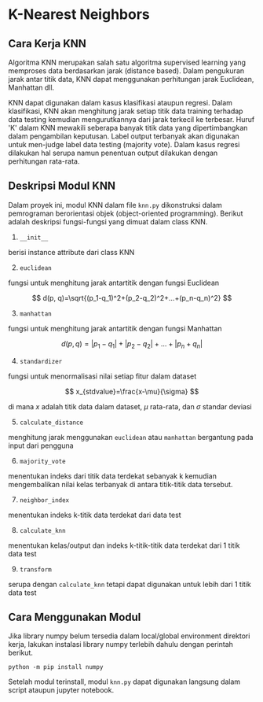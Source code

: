 # K-Nearest Neighbors


## Cara Kerja KNN
Algoritma KNN merupakan salah satu algoritma supervised learning yang memproses data berdasarkan jarak (distance based). Dalam pengukuran jarak antar titik data, KNN dapat menggunakan perhitungan jarak Euclidean, Manhattan dll.

KNN dapat digunakan dalam kasus klasifikasi ataupun regresi. Dalam klasifikasi, KNN akan menghitung jarak setiap titik data training terhadap data testing kemudian mengurutkannya dari jarak terkecil ke terbesar. Huruf 'K' dalam KNN mewakili seberapa banyak titik data yang dipertimbangkan dalam pengambilan keputusan. Label output terbanyak akan digunakan untuk men-judge label data testing (majority vote). Dalam kasus regresi dilakukan hal serupa namun penentuan output dilakukan dengan perhitungan rata-rata.

## Deskripsi Modul KNN

Dalam proyek ini, modul KNN dalam file `knn.py` dikonstruksi dalam pemrograman berorientasi objek (object-oriented programming). Berikut adalah deskripsi fungsi-fungsi yang dimuat dalam class KNN.

1. `__init__`

berisi instance attribute dari class KNN

2. `euclidean`

fungsi untuk menghitung jarak antartitik dengan fungsi Euclidean

$$
d(p, q)=\sqrt{(p_1-q_1)^2+(p_2-q_2)^2+...+(p_n-q_n)^2}
$$

3. `manhattan`

fungsi untuk menghitung jarak antartitik dengan fungsi Manhattan

$$
d(p,q)=|p_1-q_1|+|p_2-q_2|+...+|p_n+q_n|
$$

4. `standardizer`

fungsi untuk menormalisasi nilai setiap fitur dalam dataset

$$
x_{stdvalue}=\frac{x-\mu}{\sigma}
$$

di mana $x$ adalah titik data dalam dataset, $\mu$ rata-rata, dan $\sigma$ standar deviasi

5. `calculate_distance`

menghitung jarak menggunakan `euclidean` atau `manhattan` bergantung pada input dari pengguna

6. `majority_vote`

menentukan indeks dari titik data terdekat sebanyak k kemudian mengembalikan nilai kelas terbanyak di antara titik-titik data tersebut.

7. `neighbor_index`

menentukan indeks k-titik data terdekat dari data test

8. `calculate_knn`

menentukan kelas/output dan indeks k-titik-titik data terdekat dari 1 titik data test

9. `transform`

serupa dengan `calculate_knn` tetapi dapat digunakan untuk lebih dari 1 titik data test

## Cara Menggunakan Modul

Jika library numpy belum tersedia dalam local/global environment direktori kerja, lakukan instalasi library numpy terlebih dahulu dengan perintah berikut.

```
python -m pip install numpy
```
Setelah modul terinstall, modul `knn.py` dapat digunakan langsung dalam script ataupun jupyter notebook.